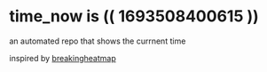 # time_now is (( 1693508400615 ))

an automated repo that shows the currnent time

inspired by [breakingheatmap](https://github.com/breakingheatmap/breakingheatmap)